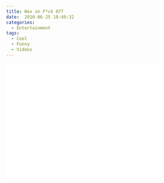 ```yaml
---
title: Wax on F*ck Off
date:  2010-06-25 18:40:32
categories:
  - Entertainment
tags:
  - Cool
  - Funny
  - Videos
---
```


<iframe width="420" height="315" src="//www.youtube.com/embed/d-wW0vsAOFM" frameborder="0" allowfullscreen></iframe>
